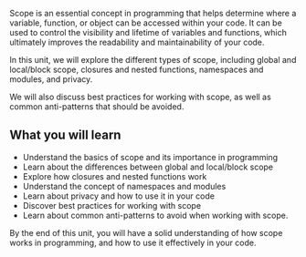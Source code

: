 Scope is an essential concept in programming that helps determine where a variable, function, or object can be accessed within your code. It can be used to control the visibility and lifetime of variables and functions, which ultimately improves the readability and maintainability of your code.

In this unit, we will explore the different types of scope, including global and local/block scope, closures and nested functions, namespaces and modules, and privacy.

We will also discuss best practices for working with scope, as well as common anti-patterns that should be avoided.

## What you will learn

- Understand the basics of scope and its importance in programming
- Learn about the differences between global and local/block scope
- Explore how closures and nested functions work
- Understand the concept of namespaces and modules
- Learn about privacy and how to use it in your code
- Discover best practices for working with scope
- Learn about common anti-patterns to avoid when working with scope.

By the end of this unit, you will have a solid understanding of how scope works in programming, and how to use it effectively in your code.